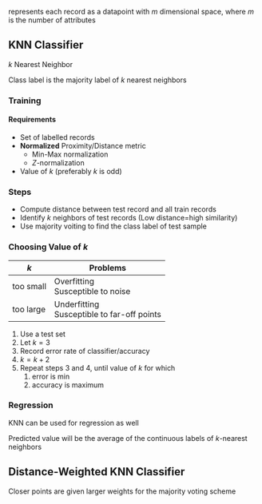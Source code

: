 represents each record as a datapoint with $m$ dimensional space, where $m$ is the number of attributes

## KNN Classifier

$k$ Nearest Neighbor

Class label is the majority label of $k$ nearest neighbors

### Training

#### Requirements

- Set of labelled records
- **Normalized** Proximity/Distance metric
    - Min-Max normalization
    - $Z$-normalization
- Value of $k$ (preferably $k$ is odd)

### Steps

- Compute distance between test record and all train records
- Identify $k$ neighbors of test records
  (Low distance=high similarity)
- Use majority voiting to find the class label of test sample

### Choosing Value of $k$

| $k$       | Problems                                        |
| --------- | ----------------------------------------------- |
| too small | Overfitting<br />Susceptible to noise           |
| too large | Underfitting<br />Susceptible to far-off points |

1. Use a test set
2. Let $k = 3$
3. Record error rate of classifier/accuracy
4. $k = k+2$
5. Repeat steps 3 and 4, until value of $k$ for which
   1. error is min
   2. accuracy is maximum

### Regression

KNN can be used for regression as well

Predicted value will be the average of the continuous labels of $k$-nearest neighbors

## Distance-Weighted KNN Classifier

Closer points are given larger weights for the majority voting scheme